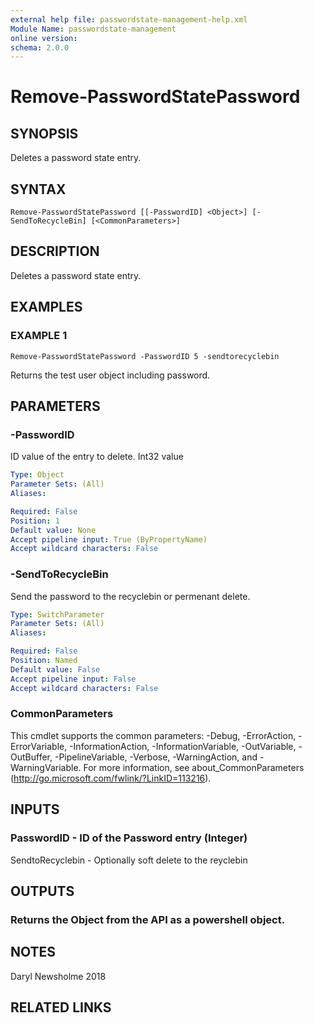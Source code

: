 ```yaml
---
external help file: passwordstate-management-help.xml
Module Name: passwordstate-management
online version:
schema: 2.0.0
---
```


# Remove-PasswordStatePassword

## SYNOPSIS
Deletes a password state entry.

## SYNTAX

```
Remove-PasswordStatePassword [[-PasswordID] <Object>] [-SendToRecycleBin] [<CommonParameters>]
```

## DESCRIPTION
Deletes a password state entry.

## EXAMPLES

### EXAMPLE 1
```
Remove-PasswordStatePassword -PasswordID 5 -sendtorecyclebin
```

Returns the test user object including password.

## PARAMETERS

### -PasswordID
ID value of the entry to delete.
Int32 value

```yaml
Type: Object
Parameter Sets: (All)
Aliases:

Required: False
Position: 1
Default value: None
Accept pipeline input: True (ByPropertyName)
Accept wildcard characters: False
```

### -SendToRecycleBin
Send the password to the recyclebin or permenant delete.

```yaml
Type: SwitchParameter
Parameter Sets: (All)
Aliases:

Required: False
Position: Named
Default value: False
Accept pipeline input: False
Accept wildcard characters: False
```

### CommonParameters
This cmdlet supports the common parameters: -Debug, -ErrorAction, -ErrorVariable, -InformationAction, -InformationVariable, -OutVariable, -OutBuffer, -PipelineVariable, -Verbose, -WarningAction, and -WarningVariable. For more information, see about_CommonParameters (http://go.microsoft.com/fwlink/?LinkID=113216).

## INPUTS

### PasswordID - ID of the Password entry (Integer)
SendtoRecyclebin - Optionally soft delete to the reyclebin

## OUTPUTS

### Returns the Object from the API as a powershell object.

## NOTES
Daryl Newsholme 2018

## RELATED LINKS
